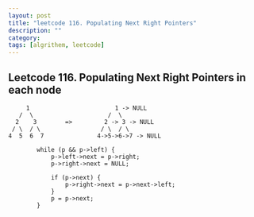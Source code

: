 ```yaml
---
layout: post
title: "leetcode 116. Populating Next Right Pointers"
description: ""
category: 
tags: [algrithem, leetcode]
---
```

## Leetcode 116. Populating Next Right Pointers in each node

         1                        1 -> NULL
       /  \                     /  \ 
      2    3        =>         2 -> 3 -> NULL
     / \  / \                 / \  / \
    4  5  6  7               4->5->6->7 -> NULL

```
        while (p && p->left) {
            p->left->next = p->right;
            p->right->next = NULL;
    
            if (p->next) {    
                p->right->next = p->next->left;
            }
            p = p->next;
        }
```
